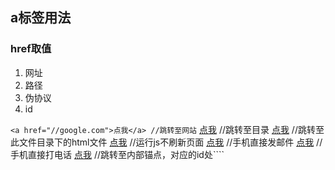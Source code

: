 ## a标签用法

### href取值

1. 网址
2. 路径
3. 伪协议
4. id

````<a href="//google.com">点我</a> //跳转至网站````
    <a href="/a/b/c">点我</a> //跳转至目录
    <a href="index.html">点我</a> //跳转至此文件目录下的html文件
    <a href="javascript:;">点我</a> //运行js不刷新页面
    <a href="kotoriyoshiko@outlook.com">点我</a> //手机直接发邮件
    <a href="13322173473">点我</a> //手机直接打电话
    <a href="# id">点我</a> //跳转至内部锚点，对应的id处````


